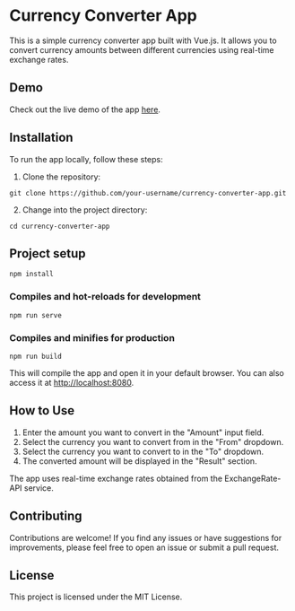 # Currency Converter App

This is a simple currency converter app built with Vue.js. It allows you to convert currency amounts between different currencies using real-time exchange rates.

## Demo

Check out the live demo of the app [here](https://dainty-conkies-10493f.netlify.app/).

## Installation

To run the app locally, follow these steps:

1. Clone the repository:

```
git clone https://github.com/your-username/currency-converter-app.git
```

2. Change into the project directory:

```
cd currency-converter-app
```

## Project setup

```
npm install
```

### Compiles and hot-reloads for development

```
npm run serve
```

### Compiles and minifies for production

```
npm run build
```

This will compile the app and open it in your default browser. You can also access it at <http://localhost:8080>.

## How to Use

1. Enter the amount you want to convert in the "Amount" input field.
2. Select the currency you want to convert from in the "From" dropdown.
3. Select the currency you want to convert to in the "To" dropdown.
4. The converted amount will be displayed in the "Result" section.

The app uses real-time exchange rates obtained from the ExchangeRate-API service.

## Contributing

Contributions are welcome! If you find any issues or have suggestions for improvements, please feel free to open an issue or submit a pull request.

## License

This project is licensed under the MIT License.
